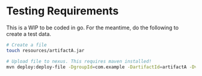 # Testing Requirements

This is a WIP to be coded in go. For the meantime, do the following to create a test data.

```bash
# Create a file
touch resources/artifactA.jar

# Upload file to nexus. This requires maven installed!
mvn deploy:deploy-file -DgroupId=com.example -DartifactId=artifactA -Dversion=1.0.0 -DgeneratePom=true -Dpackage=jar -DrepositoryId=releases -Durl=http://admin:admin123@localhost:8081/nexus/content/repositories/releases/ -Dfile=resources/artifactA.jar
```